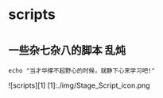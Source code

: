 # scripts
#
## 一些杂七杂八的脚本 乱炖

```shell
echo "当才华撑不起野心的时候，就静下心来学习吧!"
```

![scripts][1]
  [1]:./img/Stage_Script_icon.png
